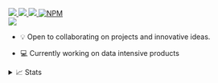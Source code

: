 <p align="left">
<a href="https://ashleysanders.dev/">
    <img src="https://img.shields.io/badge/Website-green?style=flat-square">
</a>  
<a href="https://www.linkedin.com/in/ashley-sanders-a19aa1146/">
    <img src="https://img.shields.io/badge/-Linkedin-blue?style=flat-square&logo=linkedin">
</a>
<a href="mailto:ashleymichaelsanders@gmail.com">
    <img src="https://img.shields.io/badge/-Email-red?style=flat-square&logo=gmail&logoColor=white">
</a>
<a href='https://www.npmjs.com/~ashmikeketchum' target="_blank">
    <img alt='NPM' src='https://img.shields.io/badge/-npm-red'>
</a>

<br/> 

<!-- <a href="https://github.com/itsamayo">
    <img src="https://github-readme-stats.vercel.app/api?username=itsamayo&show_icons=true&count_private=true&show_icons=true&hide_border=true&hide_title=true&card_width=300px&hide_rank=true&bg_color=00000000&theme=dracula">
</a> -->

<a href="https://github.com/itsamayo">
    <img src="https://github-stats-alpha.vercel.app/api?username=itsamayo&cc=22272e&tc=37BCF6&ic=fff&bc=0000">
</a>

</p>

* 💡 Open to collaborating on projects and innovative ideas. 

* 💻 Currently working on data intensive products

<details>
<summary>📈 Stats</summary>
<br>
My Github Stats

![](http://github-profile-summary-cards.vercel.app/api/cards/profile-details?username=itsamayo&theme=dracula) 

![](http://github-profile-summary-cards.vercel.app/api/cards/repos-per-language?username=itsamayo&theme=dracula) 
![](http://github-profile-summary-cards.vercel.app/api/cards/most-commit-language?username=itsamayo&theme=dracula)

</details>
